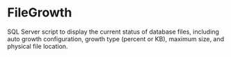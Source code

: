 # FileGrowth
SQL Server script to display the current status of database files, including auto growth configuration, growth type (percent or KB), maximum size, and physical file location.
